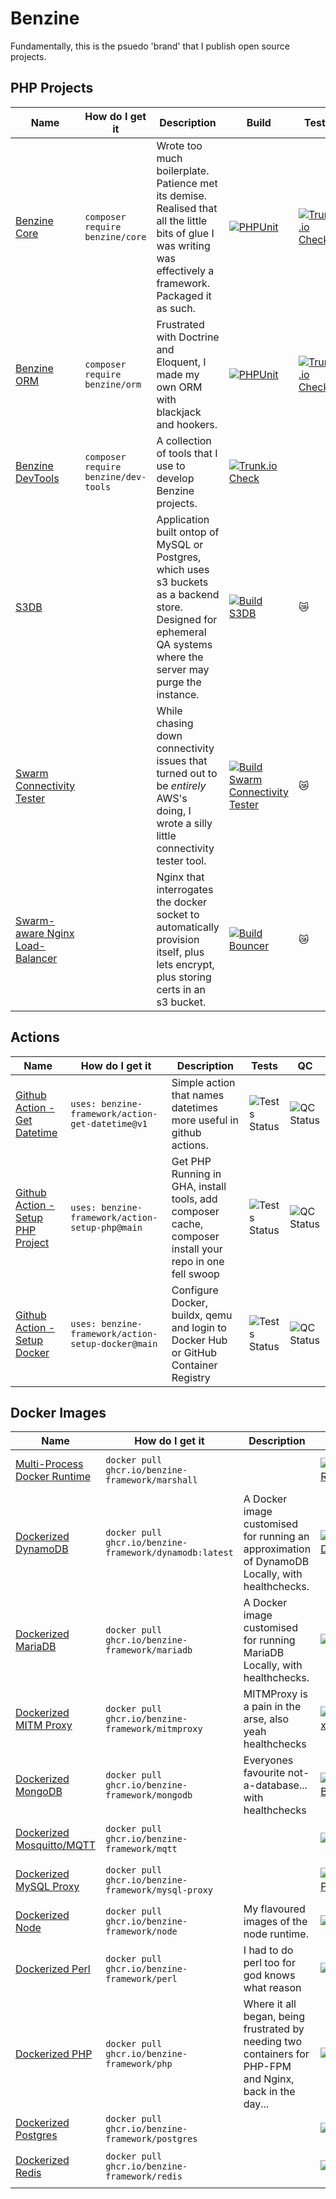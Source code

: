 # Benzine

Fundamentally, this is the psuedo 'brand' that I publish open source projects.

## PHP Projects
| Name                                                                                               | How do I get it                      | Description                                                                                                                                                        | Build                                                                                                                                                                                                                                                                                        | Tests                                                                                                                                                              | QC                                                                                                                                                                                                                                              |
|----------------------------------------------------------------------------------------------------|--------------------------------------|--------------------------------------------------------------------------------------------------------------------------------------------------------------------|----------------------------------------------------------------------------------------------------------------------------------------------------------------------------------------------------------------------------------------------------------------------------------------------|--------------------------------------------------------------------------------------------------------------------------------------------------------------------|-------------------------------------------------------------------------------------------------------------------------------------------------------------------------------------------------------------------------------------------------|
| [Benzine Core](https://github.com/benzine-framework/core)                                          | `composer require benzine/core`      | Wrote too much boilerplate. Patience met its demise. Realised that all the little bits of glue I was writing was effectively a framework. Packaged it as such.                                                                                                                                                                                                                                                                                               | [![PHPUnit](https://github.com/benzine-framework/core/actions/workflows/test.yml/badge.svg)](https://github.com/benzine-framework/core/actions/workflows/test.yml) | [![Trunk.io Check](https://github.com/benzine-framework/core/actions/workflows/trunk.check.yml/badge.svg)](https://github.com/benzine-framework/core/actions/workflows/trunk.check.yml)                                                         |
| [Benzine ORM](https://github.com/benzine-framework/orm)                                            | `composer require benzine/orm`       | Frustrated with Doctrine and Eloquent, I made my own ORM with blackjack and hookers.                                                                                                                                                                                                                                                                                                                                                                         | [![PHPUnit](https://github.com/benzine-framework/orm/actions/workflows/test.yml/badge.svg)](https://github.com/benzine-framework/orm/actions/workflows/test.yml)   | [![Trunk.io Check](https://github.com/benzine-framework/orm/actions/workflows/trunk.check.yml/badge.svg)](https://github.com/benzine-framework/orm/actions/workflows/trunk.check.yml)                                                           | 
| [Benzine DevTools](https://github.com/benzine-framework/dev-tools)                                 | `composer require benzine/dev-tools` | A collection of tools that I use to develop Benzine projects.                                                                                                                                                                                                                                                                                                                                                                                                                                                                                                                                                                | [![Trunk.io Check](https://github.com/benzine-framework/dev-tools/actions/workflows/trunk.check.yml/badge.svg)](https://github.com/benzine-framework/dev-tools/actions/workflows/trunk.check.yml)                                               |
| [S3DB](https://github.com/benzine-framework/docker-s3db)                                           |                                      | Application built ontop of MySQL or Postgres, which uses s3 buckets as a backend store. Designed for ephemeral QA systems where the server may purge the instance. | [![Build S3DB](https://github.com/benzine-framework/docker-s3db/actions/workflows/build.yml/badge.svg)](https://github.com/benzine-framework/docker-s3db/actions/workflows/build.yml)                                                                                                        | 😿                                                                                                                                                                 | [![Trunk.io Check](https://github.com/benzine-framework/docker-s3db/actions/workflows/trunk.check.yml/badge.svg)](https://github.com/benzine-framework/docker-s3db/actions/workflows/trunk.check.yml)                                           |
| [Swarm Connectivity Tester](https://github.com/benzine-framework/docker-swarm-connectivity-tester) |                                      | While chasing down connectivity issues that turned out to be *entirely* AWS's doing, I wrote a silly little connectivity tester tool.                              | [![Build Swarm Connectivity Tester](https://github.com/benzine-framework/docker-swarm-connectivity-tester/actions/workflows/swarm-connectivity-tester.yml/badge.svg)](https://github.com/benzine-framework/docker-swarm-connectivity-tester/actions/workflows/swarm-connectivity-tester.yml) | 😿                                                                                                                                                                 | [![Trunk.io Check](https://github.com/benzine-framework/docker-swarm-connectivity-tester/actions/workflows/trunk.check.yml/badge.svg)](https://github.com/benzine-framework/docker-swarm-connectivity-tester/actions/workflows/trunk.check.yml) |
| [Swarm-aware Nginx Load-Balancer](https://github.com/benzine-framework/docker-swarm-loadbalancer)  |                                      | Nginx that interrogates the docker socket to automatically provision itself, plus lets encrypt, plus storing certs in an s3 bucket.                                | [![Build Bouncer](https://github.com/benzine-framework/docker-swarm-loadbalancer/actions/workflows/build.yml/badge.svg)](https://github.com/benzine-framework/docker-swarm-loadbalancer/actions/workflows/build.yml)                                                                         | 😿                                                                                                                                                                 | [![Trunk.io Check](https://github.com/benzine-framework/docker-swarm-loadbalancer/actions/workflows/trunk.check.yml/badge.svg)](https://github.com/benzine-framework/docker-swarm-loadbalancer/actions/workflows/trunk.check.yml)               |

## Actions
| Name                                                                                       | How do I get it                                    | Description                                                                                             | Tests                                                                                                                                         | QC                                                                                                                                             |
|--------------------------------------------------------------------------------------------|----------------------------------------------------|---------------------------------------------------------------------------------------------------------|-----------------------------------------------------------------------------------------------------------------------------------------------|------------------------------------------------------------------------------------------------------------------------------------------------|
| [Github Action - Get Datetime](https://github.com/benzine-framework/action-get-datetime)   | `uses: benzine-framework/action-get-datetime@v1`   | Simple action that names datetimes more useful in github actions.                                       | ![Tests Status](https://img.shields.io/github/actions/workflow/status/benzine-framework/action-get-datetime/test.yml?logo=github&label=Tests) | ![QC Status](https://img.shields.io/github/actions/workflow/status/benzine-framework/action-get-datetime/trunk.check.yml?logo=github&label=QC) |
| [Github Action - Setup PHP Project](https://github.com/benzine-framework/action-setup-php) | `uses: benzine-framework/action-setup-php@main`    | Get PHP Running in GHA, install tools, add composer cache, composer install your repo in one fell swoop | ![Tests Status](https://img.shields.io/github/actions/workflow/status/benzine-framework/action-setup-php/test.yml?logo=github&label=Tests)    | ![QC Status](https://img.shields.io/github/actions/workflow/status/benzine-framework/action-setup-php/trunk.check.yml?logo=github&label=QC)    |
| [Github Action - Setup Docker](https://github.com/benzine-framework/action-setup-docker)   | `uses: benzine-framework/action-setup-docker@main` | Configure Docker, buildx, qemu and login to Docker Hub or GitHub Container Registry                     | ![Tests Status](https://img.shields.io/github/actions/workflow/status/benzine-framework/action-setup-docker/test.yml?logo=github&label=Tests) | ![QC Status](https://img.shields.io/github/actions/workflow/status/benzine-framework/action-setup-docker/trunk.check.yml?logo=github&label=QC) |

## Docker Images
| Name                                                                              | How do I get it                                         | Description                                                                                              | Build                                                                                                                                                                                                            | QC                                                                                                                                                                                                                  |
|-----------------------------------------------------------------------------------|---------------------------------------------------------|----------------------------------------------------------------------------------------------------------|------------------------------------------------------------------------------------------------------------------------------------------------------------------------------------------------------------------|---------------------------------------------------------------------------------------------------------------------------------------------------------------------------------------------------------------------|
| [Multi-Process Docker Runtime](https://github.com/benzine-framework/docker-runit) | `docker pull ghcr.io/benzine-framework/marshall`        |                                                                                                          | [![Build Runit)](https://github.com/benzine-framework/docker-runit/actions/workflows/runit.yml/badge.svg)](https://github.com/benzine-framework/docker-runit/actions/workflows/runit.yml)                        | [![Trunk.io Check](https://github.com/benzine-framework/docker-runit/actions/workflows/trunk.check.yml/badge.svg)](https://github.com/benzine-framework/docker-runit/actions/workflows/trunk.check.yml)             |
| [Dockerized DynamoDB](https://github.com/benzine-framework/docker-dynamodb)       | `docker pull ghcr.io/benzine-framework/dynamodb:latest` | A Docker image customised for running an approximation of DynamoDB Locally, with healthchecks.           | [![DynamoDB](https://github.com/benzine-framework/docker-dynamodb/actions/workflows/dynamodb.yml/badge.svg)](https://github.com/benzine-framework/docker-dynamodb/actions/workflows/dynamodb.yml)                | [![Trunk.io Check](https://github.com/benzine-framework/docker-dynamodb/actions/workflows/trunk.check.yml/badge.svg)](https://github.com/benzine-framework/docker-dynamodb/actions/workflows/trunk.check.yml)       |
| [Dockerized MariaDB](https://github.com/benzine-framework/docker-mariadb)         | `docker pull ghcr.io/benzine-framework/mariadb`         | A Docker image customised for running MariaDB Locally, with healthchecks.                                | [![MariaDB](https://github.com/benzine-framework/docker-mariadb/actions/workflows/build.yml/badge.svg)](https://github.com/benzine-framework/docker-mariadb/actions/workflows/build.yml)                         | [![Trunk.io Check](https://github.com/benzine-framework/docker-mariadb/actions/workflows/trunk.check.yml/badge.svg)](https://github.com/benzine-framework/docker-mariadb/actions/workflows/trunk.check.yml)         |
| [Dockerized MITM Proxy](https://github.com/benzine-framework/docker-mitmproxy)    | `docker pull ghcr.io/benzine-framework/mitmproxy`       | MITMProxy is a pain in the arse, also yeah healthchecks                                                  | [![MITMProxy](https://github.com/benzine-framework/docker-mitmproxy/actions/workflows/mitmproxy.yml/badge.svg)](https://github.com/benzine-framework/docker-mitmproxy/actions/workflows/mitmproxy.yml)           | [![Trunk.io Check](https://github.com/benzine-framework/docker-mitmproxy/actions/workflows/trunk.check.yml/badge.svg)](https://github.com/benzine-framework/docker-mitmproxy/actions/workflows/trunk.check.yml)     |
| [Dockerized MongoDB](https://github.com/benzine-framework/docker-mongodb)         | `docker pull ghcr.io/benzine-framework/mongodb`         | Everyones favourite not-a-database... with healthchecks                                                  | [![MongoDB](https://github.com/benzine-framework/docker-mongodb/actions/workflows/mongodb.yml/badge.svg)](https://github.com/benzine-framework/docker-mongodb/actions/workflows/mongodb.yml)                     | [![Trunk.io Check](https://github.com/benzine-framework/docker-mongodb/actions/workflows/trunk.check.yml/badge.svg)](https://github.com/benzine-framework/docker-mongodb/actions/workflows/trunk.check.yml)         |
| [Dockerized Mosquitto/MQTT](https://github.com/benzine-framework/docker-mqtt)     | `docker pull ghcr.io/benzine-framework/mqtt`            |                                                                                                          | [![MQTT](https://github.com/benzine-framework/docker-mqtt/actions/workflows/mqtt.yml/badge.svg)](https://github.com/benzine-framework/docker-mqtt/actions/workflows/mqtt.yml)                                    | [![Trunk.io Check](https://github.com/benzine-framework/docker-mqtt/actions/workflows/trunk.check.yml/badge.svg)](https://github.com/benzine-framework/docker-mqtt/actions/workflows/trunk.check.yml)               |
| [Dockerized MySQL Proxy](https://github.com/benzine-framework/docker-mysql-proxy) | `docker pull ghcr.io/benzine-framework/mysql-proxy`     |                                                                                                          | [![MySQL Proxy](https://github.com/benzine-framework/docker-mysql-proxy/actions/workflows/mysql-proxy.yml/badge.svg)](https://github.com/benzine-framework/docker-mysql-proxy/actions/workflows/mysql-proxy.yml) | [![Trunk.io Check](https://github.com/benzine-framework/docker-mysql-proxy/actions/workflows/trunk.check.yml/badge.svg)](https://github.com/benzine-framework/docker-mysql-proxy/actions/workflows/trunk.check.yml) |
| [Dockerized Node](https://github.com/benzine-framework/docker-node)               | `docker pull ghcr.io/benzine-framework/node`            | My flavoured images of the node runtime.                                                                 | [![NodeJS](https://github.com/benzine-framework/docker-node/actions/workflows/node.yml/badge.svg)](https://github.com/benzine-framework/docker-node/actions/workflows/node.yml)                                  | [![Trunk.io Check](https://github.com/benzine-framework/docker-node/actions/workflows/trunk.check.yml/badge.svg)](https://github.com/benzine-framework/docker-node/actions/workflows/trunk.check.yml)               |
| [Dockerized Perl](https://github.com/benzine-framework/docker-perl)               | `docker pull ghcr.io/benzine-framework/perl`            | I had to do perl too for god knows what reason                                                           | [![Perl](https://github.com/benzine-framework/docker-perl/actions/workflows/perl.yml/badge.svg)](https://github.com/benzine-framework/docker-perl/actions/workflows/perl.yml)                                    | [![Trunk.io Check](https://github.com/benzine-framework/docker-perl/actions/workflows/trunk.check.yml/badge.svg)](https://github.com/benzine-framework/docker-perl/actions/workflows/trunk.check.yml)               |
| [Dockerized PHP](https://github.com/benzine-framework/docker-php)                 | `docker pull ghcr.io/benzine-framework/php`             | Where it all began, being frustrated by needing two containers for PHP-FPM and Nginx, back in the day... | [![PHP](https://github.com/benzine-framework/docker-php/actions/workflows/php.yml/badge.svg)](https://github.com/benzine-framework/docker-php/actions/workflows/php.yml)                                         | [![Trunk.io Check](https://github.com/benzine-framework/docker-php/actions/workflows/trunk.check.yml/badge.svg)](https://github.com/benzine-framework/docker-php/actions/workflows/trunk.check.yml)                 |                                                                  
| [Dockerized Postgres](https://github.com/benzine-framework/docker-postgres)       | `docker pull ghcr.io/benzine-framework/postgres`        |                                                                                                          | [![Postgres](https://github.com/benzine-framework/docker-postgres/actions/workflows/postgres.yml/badge.svg)](https://github.com/benzine-framework/docker-postgres/actions/workflows/postgres.yml)                | [![.io Check](https://github.com/benzine-framework/docker-postgres/actions/workflows/trunk.check.yml/badge.svg)](https://github.com/benzine-framework/docker-postgres/actions/workflows/trunk.check.yml)            |
| [Dockerized Redis](https://github.com/benzine-framework/docker-redis)             | `docker pull ghcr.io/benzine-framework/redis`           |                                                                                                          | [![Redis](https://github.com/benzine-framework/docker-redis/actions/workflows/redis.yml/badge.svg)](https://github.com/benzine-framework/docker-redis/actions/workflows/redis.yml)                               | [![Trunk.io Check](https://github.com/benzine-framework/docker-redis/actions/workflows/trunk.check.yml/badge.svg)](https://github.com/benzine-framework/docker-redis/actions/workflows/trunk.check.yml)             |



